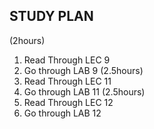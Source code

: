 ## STUDY PLAN

(2hours)
1. Read Through LEC 9
2. Go through LAB 9
(2.5hours)
3. Read Through LEC 11
4. Go through LAB 11
(2.5hours)
5. Read Through LEC 12
6. Go through LAB 12
